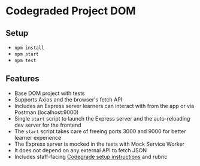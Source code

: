 # Codegraded Project DOM

## Setup

- `npm install`
- `npm start`
- `npm test`

## Features

- Base DOM project with tests
- Supports Axios and the browser's fetch API
- Includes an Express server learners can interact with from the app or via Postman (localhost:9000)
- Single `start` script to launch the Express server and the auto-reloading dev server for the frontend
- The `start` script takes care of freeing ports 3000 and 9000 for better learner experience
- The Express server is mocked in the tests with Mock Service Worker
- It does not depend on any external API to fetch JSON
- Includes staff-facing [Codegrade setup instructions](codegrade_setup.md) and rubric
